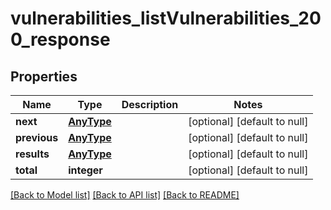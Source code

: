 # vulnerabilities_listVulnerabilities_200_response

## Properties
Name | Type | Description | Notes
------------ | ------------- | ------------- | -------------
**next** | [**AnyType**](.md) |  | [optional] [default to null]
**previous** | [**AnyType**](.md) |  | [optional] [default to null]
**results** | [**AnyType**](.md) |  | [optional] [default to null]
**total** | **integer** |  | [optional] [default to null]

[[Back to Model list]](../README.md#documentation-for-models) [[Back to API list]](../README.md#documentation-for-api-endpoints) [[Back to README]](../README.md)


